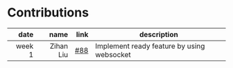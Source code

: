 
<h1 align="center"></h1>

# Contributions
|   date |     name |                                                                                 link | description                                                                                                        |
|-------:|---------:|-------------------------------------------------------------------------------------:|--------------------------------------------------------------------------------------------------------------------|
| week 1 | Zihan Liu | [#88](https://github.com/sopra-fs24-group-09/sopra-fs24-group-09-server/issues/88) | Implement ready feature by using websocket                                               |

